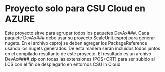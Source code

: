 # Proyecto solo para CSU Cloud en AZURE

Este proyecto sirve para agrupar todos los paquetes DevAx###.
Cada paquete DevAx### debe usar su proyecto ScaleUnit.csproj para generar nugets.
En el archivo csproj se deben agregar los PackageReference usando los nugets generados.
De esta manera serán incluidos todos juntos en el compilado resultante de este proyecto.
El resultado es un archivo DevAx####.zip con todas las extensiones (POS+CRT) para ser subido al LCS con el fin de desplegarlo en entornos CSU in Cloud.
